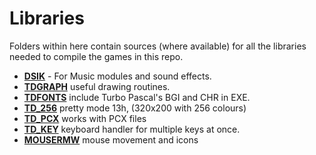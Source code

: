 # Libraries

Folders within here contain sources (where available) for all the libraries
needed to compile the games in this repo.

* [**DSIK**](DSIK) - For Music modules and sound effects.
* [**TDGRAPH**](TDGRAPH) useful drawing routines.
* [**TDFONTS**](TDFONTS) include Turbo Pascal's BGI and CHR in EXE.
* [**TD_256**](TD_256) pretty mode 13h, (320x200 with 256 colours)
* [**TD_PCX**](TD_PCX) works with PCX files
* [**TD_KEY**](TD_KEY) keyboard handler for multiple keys at once.
* [**MOUSERMW**](MOUSERMW) mouse movement and icons
